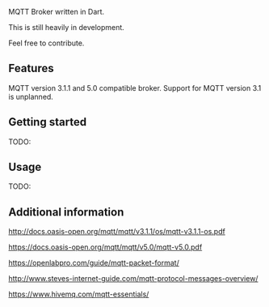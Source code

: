MQTT Broker written in Dart.

This is still heavily in development.

Feel free to contribute.

## Features

MQTT version 3.1.1 and 5.0 compatible broker.
Support for MQTT version 3.1 is unplanned.

## Getting started

TODO: 

## Usage

TODO: 

## Additional information

http://docs.oasis-open.org/mqtt/mqtt/v3.1.1/os/mqtt-v3.1.1-os.pdf

https://docs.oasis-open.org/mqtt/mqtt/v5.0/mqtt-v5.0.pdf

https://openlabpro.com/guide/mqtt-packet-format/

http://www.steves-internet-guide.com/mqtt-protocol-messages-overview/

https://www.hivemq.com/mqtt-essentials/